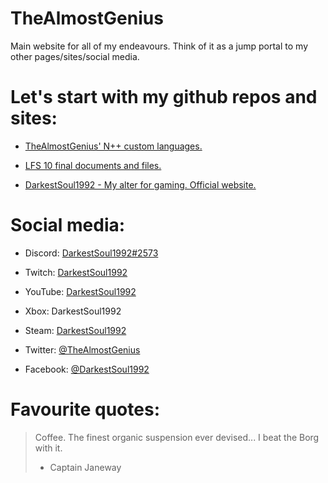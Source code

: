# TheAlmostGenius

Main website for all of my endeavours. Think of it as a jump portal to my other pages/sites/social media.

# Let's start with my github repos and sites:

* [TheAlmostGenius' N++ custom languages.](https://github.com/TheAlmostGenius/Npp-Custom-Languages)

* [LFS 10 final documents and files.](https://github.com/TheAlmostGenius/LFS-10)

* [DarkestSoul1992 - My alter for gaming. Official website.](https://thealmostgenius.github.io/DarkestSoul1992)

# Social media:

* Discord: [DarkestSoul1992#2573](https://discord.gg/qgn6EWK)

* Twitch: [DarkestSoul1992](https://www.twitch.tv/DarkestSoul1992)

* YouTube: [DarkestSoul1992](https://www.youtube.com/channel/UCnXoO1DKoZCXb-u_jes5YVQ)

* Xbox: DarkestSoul1992

* Steam: [DarkestSoul1992](https://steamcommunity.com/id/DarkestSoul1992/)

* Twitter: [@TheAlmostGenius](https://twitter.com/TheAlmostGenius)

* Facebook: [@DarkestSoul1992](https://www.facebook.com/DarkestSoul1992)

# Favourite quotes:

> Coffee. The finest organic suspension ever devised... I beat the Borg with it.
> - Captain Janeway